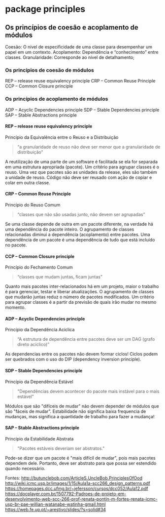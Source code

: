 # package principles

## Os princípios de coesão e acoplamento de módulos

Coesão: O nível de especificidade de uma classe para desempenhar um papel em um contexto.
Acoplamento: Dependência e “conhecimento” entre classes.
Granularidade: Corresponde ao nível de detalhamento;

### Os princípios de coesão de módulos

REP – release reuse equivalency principle
CRP – Common Reuse Principle
CCP – Common Closure principle

### Os princípios de acoplamento de módulos
ADP – Acyclic Dependencies principle
SDP – Stable Dependencies principle
SAP – Stable Abstractions principle

#### REP – release reuse equivalency principle
Princípio da Equivalência entre o Reuso e a Distribuição

> “a granularidade de reuso não deve ser menor que a granularidade de distribuição”

A reutilização de uma parte de um software é facilitada se ela for separada em uma estrutura apropriada (pacote).
Um critério para agrupar classes é o reuso. Uma vez que pacotes são as unidades da release, eles são também a unidade de reuso.
Código não deve ser reusado com ação de copiar e colar em outra classe.

#### CRP – Common Reuse Principle
Princípio do Reuso Comum

> “classes que não são usadas junto, não devem ser agrupadas”

Se uma classe depende de outra em um pacote diferente, na verdade há uma dependência do pacote inteiro. O agrupamento de classes relacionadas diminui a dependência (acoplamento) entre pacotes.
Uma dependência de um pacote é uma dependência de tudo que está incluído no pacote.

#### CCP – Common Closure principle
Princípio do Fechamento Comum

> “classes que mudam juntas, ficam juntas”

Quanto mais pacotes inter-relacionados há em um projeto, maior o trabalho é para gerenciar, testar e liberar atualizações. O agrupamento de classes que mudarão juntas reduz o número de pacotes modificados.
Um critério para agrupar classes é a partir da previsão de quais irão mudar no mesmo momento.


#### ADP – Acyclic Dependencies principle
Princípio da Dependência Acíclica

> “A estrutura de dependência entre pacotes deve ser um DAG (grafo direto acíclico)”

As dependencias entre os pacotes não devem formar ciclos!
Ciclos podem ser quebrados com o uso do DIP (dependency inversion principle).


#### SDP – Stable Dependencies principle
Princípio da Dependência Estável

> "Dependências devem acontecer do pacote mais instável para o mais estável"

Módulos que são "difíceis de mudar" não devem depender de módulos que são "fáceis de mudar".
Estabilidade não significa baixa frequencia de mudanças, mas significa a quantidade de trabalho para fazer a mudança!

#### SAP – Stable Abstractions principle
Princípio da Estabilidade Abstrata

> "Pacotes estáveis deveriam ser abstratos."

Pode-se dizer que um pacote é "mais difícil de mudar", pois mais pacotes dependem dele.
Portanto, deve ser abstrato para que possa ser estendido quando necessário.


Fontes:
http://butunclebob.com/ArticleS.UncleBob.PrinciplesOfOod
http://wiki.icmc.usp.br/images/1/15/Aula1a-scc266_design_patterns.pdf
https://homepages.dcc.ufmg.br/~jefersson/cursos/dcc052/Aula12.pdf
https://docplayer.com.br/1507792-Padroes-de-projeto-em-desenvolvimento-web-scc-266-prof-renata-pontin-m-fortes-renata-icmc-usp-br-pae-willian-watanabe-watinha-gmail.html
https://web.fe.up.pt/~arestivo/slides/?s=solid#34